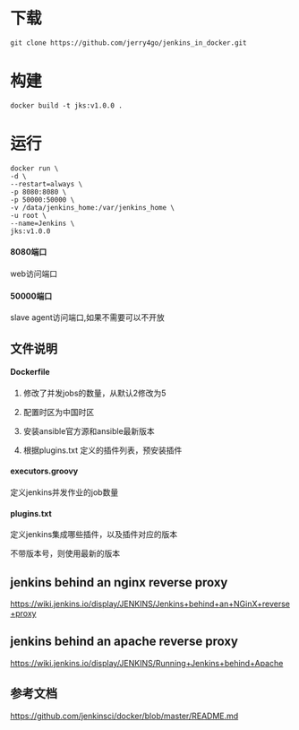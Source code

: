 # 下载

`git clone https://github.com/jerry4go/jenkins_in_docker.git`

# 构建

`docker build -t jks:v1.0.0 .`

# 运行

```docker
docker run \
-d \
--restart=always \
-p 8080:8080 \
-p 50000:50000 \
-v /data/jenkins_home:/var/jenkins_home \
-u root \
--name=Jenkins \
jks:v1.0.0

```

#### 8080端口

web访问端口

#### 50000端口 

slave agent访问端口,如果不需要可以不开放

## 文件说明

#### Dockerfile

1. 修改了并发jobs的数量，从默认2修改为5

2. 配置时区为中国时区

3. 安装ansible官方源和ansible最新版本

4. 根据plugins.txt 定义的插件列表，预安装插件


#### executors.groovy 

定义jenkins并发作业的job数量

#### plugins.txt

定义jenkins集成哪些插件，以及插件对应的版本

不带版本号，则使用最新的版本

## jenkins behind an nginx reverse proxy

https://wiki.jenkins.io/display/JENKINS/Jenkins+behind+an+NGinX+reverse+proxy

## jenkins behind an apache reverse proxy

https://wiki.jenkins.io/display/JENKINS/Running+Jenkins+behind+Apache

## 参考文档

https://github.com/jenkinsci/docker/blob/master/README.md

